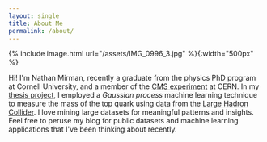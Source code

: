 ```yaml
---
layout: single
title: About Me
permalink: /about/
---
```


{% include image.html url="/assets/IMG_0996_3.jpg" %}{:width="500px" %}
&nbsp;

Hi!  I'm Nathan Mirman, recently a graduate from the physics PhD program at Cornell University, and a member of the [CMS experiment](https://cms.cern) at CERN.  In my [thesis project][topmass], I employed a *Gaussian process* machine learning technique to measure the mass of the top quark using data from the [Large Hadron Collider](https://en.wikipedia.org/wiki/Large_Hadron_Collider).  I love mining large datasets for meaningful patterns and insights.  Feel free to peruse my blog for public datasets and machine learning applications that I've been thinking about recently.

[topmass]: https://arxiv.org/abs/1704.06142
